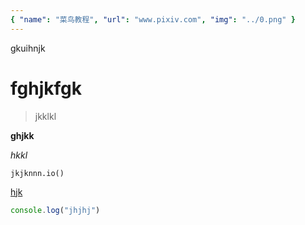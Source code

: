 ```yaml
---
{ "name": "菜鸟教程", "url": "www.pixiv.com", "img": "../0.png" }
---
```


gkuihnjk

# fghjkfgk

> jkklkl

**ghjkk**

*hkkl*

`jkjknnn.io()`

[hjk](jklkjkljk)

```js
console.log("jhjhj")
```

